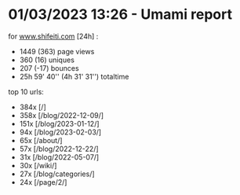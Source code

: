 # 01/03/2023 13:26 - Umami report
for www.shifeiti.com [24h] :

 - 1449 (363) page views
 - 360 (16) uniques
 - 207 (-17) bounces
 - 25h 59' 40'' (4h 31' 31'') totaltime


top 10 urls:
 - 384x [/]
 - 358x [/blog/2022-12-09/]
 - 151x [/blog/2023-01-12/]
 - 94x [/blog/2023-02-03/]
 - 65x [/about/]
 - 57x [/blog/2022-12-22/]
 - 31x [/blog/2022-05-07/]
 - 30x [/wiki/]
 - 27x [/blog/categories/]
 - 24x [/page/2/]


